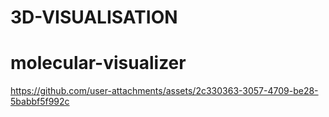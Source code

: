 # 3D-VISUALISATION

# molecular-visualizer
https://github.com/user-attachments/assets/2c330363-3057-4709-be28-5babbf5f992c
